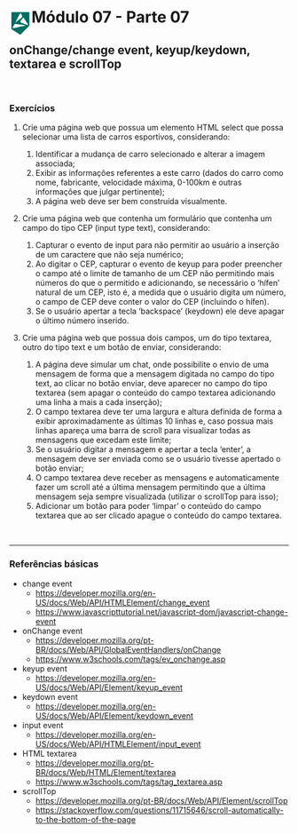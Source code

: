 <div display="flex">
    <img src="../assets/imgs/alpha-logo.png" width="40px" align="left"/>
    <h1>Módulo 07 - Parte 07</h1>
</div>

## onChange/change event, keyup/keydown, textarea e scrollTop

&nbsp;

### Exercícios

1. Crie uma página web que possua um elemento HTML select que possa selecionar uma lista de carros esportivos, considerando:

    1. Identificar a mudança de carro selecionado e alterar a imagem associada;
    1. Exibir as informações referentes a este carro (dados do carro como nome, fabricante,
velocidade máxima, 0-100km e outras informações que julgar pertinente);
    1. A página web deve ser bem construída visualmente.

1. Crie uma página web que contenha um formulário que contenha um campo do tipo CEP (input type text), considerando:

    1. Capturar o evento de input para não permitir ao usuário a inserção de um caractere que não seja numérico;
    1. Ao digitar o CEP, capturar o evento de keyup para poder preencher o campo até o limite de tamanho de um CEP não permitindo mais números do que o permitido e adicionando, se necessário o ‘hífen’ natural de um CEP, isto é, a medida que o usuário digita um número, o campo de CEP deve conter o valor do CEP (incluindo o hífen).
    1. Se o usuário apertar a tecla ‘backspace’ (keydown) ele deve apagar o último número inserido.

1. Crie uma página web que possua dois campos, um do tipo textarea, outro do tipo text e um botão de enviar, considerando:

    1. A página deve simular um chat, onde possibilite o envio de uma mensagem de forma que a mensagem digitada no campo do tipo text, ao clicar no botão enviar, deve aparecer no campo do tipo textarea (sem apagar o conteúdo do campo textarea adicionando uma linha a mais a cada inserção);
    1. O campo textarea deve ter uma largura e altura definida de forma a exibir aproximadamente as últimas 10 linhas e, caso possua mais linhas apareça uma barra de scroll para visualizar todas as mensagens que excedam este limite;
    1. Se o usuário digitar a mensagem e apertar a tecla ‘enter’, a mensagem deve ser enviada como se o usuário tivesse apertado o botão enviar;
    1. O campo textarea deve receber as mensagens e automaticamente fazer um scroll até a última mensagem permitindo que a última mensagem seja sempre visualizada (utilizar o scrollTop para isso);
    1. Adicionar um botão para poder ‘limpar’ o conteúdo do campo textarea que ao ser clicado apague o conteúdo do campo textarea.

&nbsp;

---

### Referências básicas

- change event
  - <https://developer.mozilla.org/en-US/docs/Web/API/HTMLElement/change_event>
  - <https://www.javascripttutorial.net/javascript-dom/javascript-change-event>
- onChange event
  - <https://developer.mozilla.org/pt-BR/docs/Web/API/GlobalEventHandlers/onChange>
  - <https://www.w3schools.com/tags/ev_onchange.asp>
- keyup event
  - <https://developer.mozilla.org/en-US/docs/Web/API/Element/keyup_event>
- keydown event
  - <https://developer.mozilla.org/en-US/docs/Web/API/Element/keydown_event>
- input event
  - <https://developer.mozilla.org/en-US/docs/Web/API/HTMLElement/input_event>
- HTML textarea
  - <https://developer.mozilla.org/pt-BR/docs/Web/HTML/Element/textarea>
  - <https://www.w3schools.com/tags/tag_textarea.asp>
- scrollTop
  - <https://developer.mozilla.org/pt-BR/docs/Web/API/Element/scrollTop>
  - <https://stackoverflow.com/questions/11715646/scroll-automatically-to-the-bottom-of-the-page>
